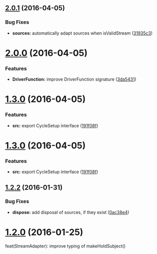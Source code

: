 <a name="2.0.1"></a>
## [2.0.1](https://github.com/cyclejs/base/compare/v2.0.0...v2.0.1) (2016-04-05)


### Bug Fixes

* **sources:** automatically adapt sources when isValidStream ([31935c3](https://github.com/cyclejs/base/commit/31935c3))



<a name="2.0.0"></a>
# [2.0.0](https://github.com/cyclejs/base/compare/v2.0.0...v2.0.0) (2016-04-05)


### Features

* **DriverFunction:** improve DriverFunction signature ([3da5431](https://github.com/cyclejs/base/commit/3da5431))



<a name="1.3.0"></a>
# [1.3.0](https://github.com/cyclejs/base/compare/v1.2.2...v1.3.0) (2016-04-05)


### Features

* **src:** export CycleSetup interface ([191f08f](https://github.com/cyclejs/base/commit/191f08f))



<a name="1.3.0"></a>
# [1.3.0](https://github.com/cyclejs/base/compare/v1.2.2...v1.3.0) (2016-04-05)


### Features

* **src:** export CycleSetup interface ([191f08f](https://github.com/cyclejs/base/commit/191f08f))



<a name="1.2.2"></a>
## [1.2.2](https://github.com/cyclejs/base/compare/v1.2.1...v1.2.2) (2016-01-31)


### Bug Fixes

* **dispose:** add disposal of sources, if they exist ([0ac38e4](https://github.com/cyclejs/base/commit/0ac38e4))



<a name="1.2.0"></a>
# [1.2.0](https://github.com/cyclejs/base/compare/v1.2.0...v1.2.0) (2016-01-25)

feat(StreamAdapter): improve typing of makeHoldSubject()
